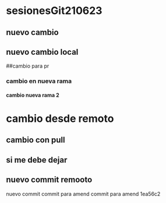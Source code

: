 # sesionesGit210623
## nuevo cambio
## nuevo cambio local
##cambio para pr
### cambio en nueva rama
#### cambio nueva rama 2
# cambio desde remoto
## cambio con pull
## si me debe dejar

## nuevo commit remooto
nuevo commit
commit para amend
commit para amend
1ea56c2
